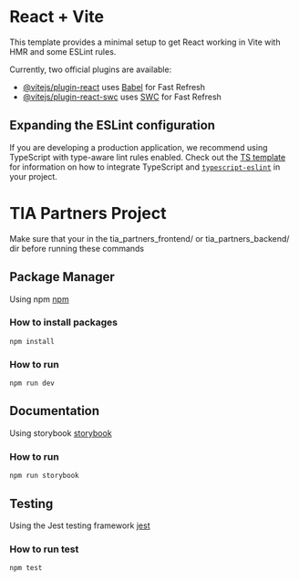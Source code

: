# React + Vite

This template provides a minimal setup to get React working in Vite with HMR and some ESLint rules.

Currently, two official plugins are available:

- [@vitejs/plugin-react](https://github.com/vitejs/vite-plugin-react/blob/main/packages/plugin-react) uses [Babel](https://babeljs.io/) for Fast Refresh
- [@vitejs/plugin-react-swc](https://github.com/vitejs/vite-plugin-react/blob/main/packages/plugin-react-swc) uses [SWC](https://swc.rs/) for Fast Refresh

## Expanding the ESLint configuration

If you are developing a production application, we recommend using TypeScript with type-aware lint rules enabled. Check out the [TS template](https://github.com/vitejs/vite/tree/main/packages/create-vite/template-react-ts) for information on how to integrate TypeScript and [`typescript-eslint`](https://typescript-eslint.io) in your project.

# TIA Partners Project
Make sure that your in the tia_partners_frontend/ or tia_partners_backend/ dir before running these commands

## Package Manager
Using npm
[npm](https://docs.npmjs.com/)
### How to install packages
```console
npm install
```
### How to run 
```console
npm run dev
```

## Documentation
Using storybook
[storybook](https://storybook.js.org/docs)
### How to run
```console
npm run storybook
```

## Testing
Using the Jest testing framework
[jest](https://jestjs.io/)
### How to run test 
```console
npm test
```
